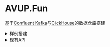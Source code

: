 # AVUP.Fun

基于[Confluent Kafka](https://www.confluent.io)与[ClickHouse](https://clickhouse.tech)的数据仓库搭建

<details>
<summary>样例搭建</summary>
1. 创建Kafka主题

```shell
kafka-topics --bootstrap-server localhost:9092 --create --topic acer
```
2. 创建ClickHouse数据库

```sql
create database acfun;
```
3. 创建acer表
```sql
CREATE TABLE acfun.acer
(
    `UperId` UInt64,
    `LiveId` String,
    `Type` String,
    `UserId` UInt64,
    `UserName` String,
    `UserAvatar` String,
    `UserData` String,
    `UserBadgeUperId` UInt64,
    `UserBadgeName` String,
    `UserBadgeLevel` UInt8,
    `UserManagerType` UInt8,
    `Timestamp` DateTime64,
    `Comment` String,
    `GiftId` UInt32,
    `GiftName` String,
    `GiftCount` UInt32,
    `GiftCombo` UInt32,
    `GiftComboId` String,
    `GiftValue` UInt64
)
ENGINE = MergeTree()
ORDER BY (UperId, LiveId, UserId)
```
4. 创建kafka_acer表，用于连接kafka的acer主题

```sql
CREATE TABLE acfun.kafka_acer
(
    `UperId` UInt64,
    `LiveId` String,
    `Type` String,
    `UserId` UInt64,
    `UserName` String,
    `UserAvatar` String,
    `UserData` String,
    `UserBadgeUperId` UInt64,
    `UserBadgeName` String,
    `UserBadgeLevel` UInt8,
    `UserManagerType` UInt8,
    `Timestamp` DateTime64,
    `Comment` String,
    `GiftId` UInt32,
    `GiftName` String,
    `GiftCount` UInt32,
    `GiftCombo` UInt32,
    `GiftComboId` String,
    `GiftValue` UInt64
)
ENGINE = Kafka
SETTINGS kafka_broker_list = 'broker:9092', kafka_topic_list = 'acer', kafka_group_name = 'acer', kafka_format = 'JSONEachRow'
```

5. 创建acer_view表，用于从kafka_acer表中导入数据至acer表

```sql
CREATE MATERIALIZED VIEW acfun.acer_view TO acfun.acer AS
SELECT *
FROM acfun.kafka_acer
```

6. 向Kafak的acer主题中写入序列化的JSON，内容为

```
{
    "UperId": number,
    "LiveId": "string",
    "Type": "string",
    "UserId": number,
    "UserName": "string",
    "UserAvatar": "string",
    "UserData": "string",
    "UserBadgeUperId": number,
    "UserBadgeName": "string",
    "UserBadgeLevel": number,
    "UserManagerType": number,
    "Timestamp": number,
    "Comment": "string",
    "GiftId": number,
    "GiftName": "string",
    "GiftCount": number,
    "GiftCombo": number,
    "GiftComboId": "string",
    "GiftValue": number
}
```
</details>

<details>
<summary>现有API</summary>

# 非官方不完整统计

## 获取最新开播的主播（默认显示10个）
* https://api.avup.fun/uper
* https://api.avup.fun/uper/{offset}/{limit}

## 获取主播最新的开播记录（默认显示10个）
* https://api.avup.fun/uper/{id}
* https://api.avup.fun/uper/{id}/{offset}/{limit}

## 获取直播数据（包括弹幕、进入、点赞、关注及礼物）
* https://api.avup.fun/live/{id}/{liveId}
* https://api.avup.fun/live/{id}/{liveId}/{timestamp}

## 获取直播数据（指定弹幕、进入、点赞、关注或礼物）
* https://api.avup.fun/live/{id}/{liveId}/{type}
* https://api.avup.fun/live/{id}/{liveId}/{type}/{timestamp}

**type: comment, enter, like, follow, gift**

## 获取当日/周/月观看直播最多的10位观众
* https://api.avup.fun/statistics/live/day
* https://api.avup.fun/statistics/live/week
* https://api.avup.fun/statistics/live/month

## 获取当日/周/月发送弹幕最多的10位观众
* https://api.avup.fun/statistics/comment/day
* https://api.avup.fun/statistics/comment/week
* https://api.avup.fun/statistics/comment/month
</details>
